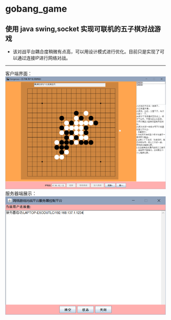 # gobang_game
## 使用 java swing,socket 实现可联机的五子棋对战游戏
* 该对战平台耦合度稍微有点高，可以用设计模式进行优化。目前只是实现了可以通过连接IP进行网络对战。
----
客户端界面：
![客户端界面](https://github.com/Dylan666666/gobang_game/blob/master/Client.png)
服务器端展示：
![服务器端界面](https://github.com/Dylan666666/gobang_game/blob/master/ServerRunner.png)

